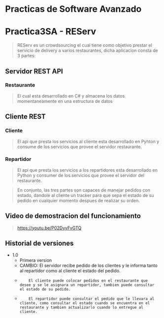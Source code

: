 # Practicas de Software Avanzado
# Practica3SA - REServ



> REServ es un crowdsourcing el cual tiene como objetivo prestar el servicio de delivery a varios restaurantes, dicha aplicacion consta de 3 partes:

## Servidor REST API
### Restaurante
> El cual esta desarrollado en C# y almacena los datos momentaneamente en una estructura de datos

## Cliente REST 
### Cliente
> El api que presta los servicios al cliente esta desarrollado en Pyhton y consume de los servicios que provee el servidor restaurante.

### Repartidor
> El api que presta los servicios a los repartidores esta desarrollado en Python y consumer de los servicios que provee el servidor del restaurante. 


>En conjunto, las tres partes son capaces de manejar pedidos con estado, dandole al cliente un tracker para que sepa el estado de su pedido en cualquier momento despues de realizar su orden. 

## Video de demostracion del funcionamiento
> https://youtu.be/P02DyvFvGTQ
## Historial de versiones
* 1.0
  * Primera version
  * CAMBIO: El servidor recibe pedido de los clientes y le informa tanto al repartidor como al cliente el estado del pedido.
  *         El cliente puede colocar pedidos en el restaurante que desee y se le asignara un repartidor, tambien puede consultar el estado de su pedido. 
  *         El repartidor puede consultar el pedido que le llevara al cliente, como consultar el estado cuando se encuentra en el restaurante y tambien actualizarlo cuando lo entregue al cliente. 
